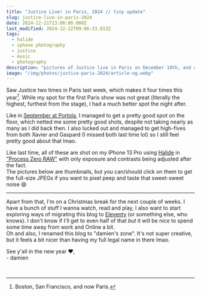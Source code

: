 ```yaml
---
title: "Justice Live! in Paris, 2024 // tiny update"
slug: justice-live-in-paris-2024
date: 2024-12-21T23:00:00.000Z
last_modified: 2024-12-22T09:06:33.813Z
tags:
  - halide
  - iphone photography
  - justice
  - music
  - photography
description: "pictures of Justice live in Paris on December 18th, and a tiny update"
image: "/img/photos/justice-paris-2024/article-og.webp"
---
```


Saw Justice two times in Paris last week, which makes it four times this year[^1]. While my spot for the first Paris show was not great (literally the highest, furthest from the stage), I had a much better spot the night after.

Like in [September at Portola](https://damien.zone/justice-at-portola-2024/), I managed to get a pretty good spot on the floor, which netted me some pretty good shots, despite not taking nearly as many as I did back then. I also lucked out and managed to get high-fives from both Xavier and Gaspard (I missed both last time lol) so I still feel pretty good about that lmao.

Like last time, all of these are shot on my iPhone 13 Pro using [Halide](https://halide.cam/) in ["Process Zero RAW"](https://www.lux.camera/introducing-process-zero-for-iphone/) with only exposure and contrasts being adjusted after the fact.  
The pictures below are thumbnails, but you can/should click on them to get the full-size JPEGs if you want to pixel peep and taste that sweet-sweet noise 😄

---

Apart from that, I'm on a Christmas break for the next couple of weeks. I have a bunch of stuff I wanna watch, read and play, I also want to start exploring ways of migrating this blog to [Eleventy](https://www.11ty.dev/) (or something else, who knows).
I don't know if I'll get to even half of that _but_ it will be nice to spend some time away from work and Online a bit.  
Oh and also, I renamed this blog to "damien's zone". It's not super creative, but it feels a bit nicer than having my full legal name in there lmao.

See y'all in the new year ❤️,  
\- damien

<a href="/img/photos/justice-paris-2024/DMN_20241218212945.jpg"><img src="/img/photos/justice-paris-2024/DMN_INSTA_20241218212945.jpg" alt=""></a>
<a href="/img/photos/justice-paris-2024/DMN_20241218214206.jpg"><img src="/img/photos/justice-paris-2024/DMN_INSTA_20241218214206.jpg" alt=""></a>
<a href="/img/photos/justice-paris-2024/DMN_20241218215830.jpg"><img src="/img/photos/justice-paris-2024/DMN_INSTA_20241218215830.jpg" alt=""></a>
<a href="/img/photos/justice-paris-2024/DMN_20241218222617.jpg"><img src="/img/photos/justice-paris-2024/DMN_INSTA_20241218222617.jpg" alt=""></a>
<a href="/img/photos/justice-paris-2024/DMN_20241218222629.jpg"><img src="/img/photos/justice-paris-2024/DMN_INSTA_20241218222629.jpg" alt=""></a>
<a href="/img/photos/justice-paris-2024/DMN_20241218223033.jpg"><img src="/img/photos/justice-paris-2024/DMN_INSTA_20241218223033.jpg" alt=""></a>
<a href="/img/photos/justice-paris-2024/DMN_20241218223039.jpg"><img src="/img/photos/justice-paris-2024/DMN_INSTA_20241218223039.jpg" alt=""></a>
<a href="/img/photos/justice-paris-2024/DMN_20241218223450.jpg"><img src="/img/photos/justice-paris-2024/DMN_INSTA_20241218223450.jpg" alt=""></a>

[^1]: Boston, San Francisco, and now Paris.
